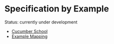 # Specification by Example

Status: currently under development

* [Cucumber School](https://cucumber.io/school)
* [Example Mapping](https://cucumber.io/blog/2015/12/08/example-mapping-introduction)

